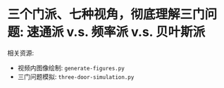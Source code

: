 # 三个门派、七种视角，彻底理解三门问题: 速通派 v.s. 频率派 v.s. 贝叶斯派

相关资源:
* 视频内图像绘制: `generate-figures.py`
* 三门问题模拟: `three-door-simulation.py`